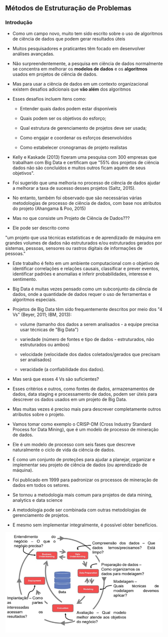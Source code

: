 ## Métodos de Estruturação de Problemas

### Introdução

- Como um campo novo, muito tem sido escrito sobre o uso de algoritmos de ciência de dados que podem gerar resultados úteis

- Muitos pesquisadores e praticantes têm focado em desenvolver análises avançadas.

- Não surpreendentemente, a pesquisa em ciência de dados normalmente se concentra em melhorar os **modelos de dados** e os **algoritmos** usados em projetos de ciência de dados.

- Mas para usar a ciência de dados em um contexto organizacional existem desafios adicionais que **vão além** dos algoritmos

- Esses desafios incluem itens como:

  - Entender quais dados podem estar disponíveis

  - Quais podem ser os objetivos do esforço;

  - Qual estrutura de gerenciamento de projetos deve ser usada;

  - Como engajar e coordenar os esforços desenvolvidos

  - Como estabelecer cronogramas de projeto realistas

- Kelly e Kaskade (2013) fizeram uma pesquisa com 300 empresas que trabalham com Big Data e certificam que "55% dos projetos de ciência dados não são concluídos e muitos outros ficam aquém de seus objetivos".

- Foi sugerido que uma melhoria no processo de ciência de dados ajudar a melhorar a taxa de sucesso desses projetos (Saltz, 2015).

- No entanto, também foi observado que são necessárias várias metodologias de processo de ciência de dados, com base nos atributos do projeto (Ahangama & Poo, 2015)

- Mas no que consiste um Projeto de Ciência de Dados???

- Ele pode ser descrito como

"um projeto que usa técnicas estatísticas e de aprendizado de máquina em grandes volumes de dados não estruturados e/ou estruturados gerados por sistemas, pessoas, sensores ou rastros digitais de informações de pessoas."

- Este trabalho é feito em um ambiente computacional com o objetivo de identificar correlações e relações causais, classificar e prever eventos, identificar padrões e anomalias e inferir probabilidades, interesse e sentimento.

- Big Data é muitas vezes pensado como um subconjunto da ciência de dados, onde a quantidade de dados requer o uso de ferramentas e algoritmos especiais.

- Projetos de Big Data têm sido frequentemente descritos por meio dos "4 Vs" (Beyer, 2011; IBM, 2013):

  - volume (tamanho dos dados a serem analisados - a equipe precisa usar técnicas de "Big Data")
  
  - variedade (número de fontes e tipo de dados - estruturados, não estruturados ou ambos)
  
  - velocidade (velocidade dos dados coletados/gerados que precisam ser analisados)
  
  - veracidade (a confiabilidade dos dados).
  
- Mas será que esses 4 Vs são suficientes?

- Esses critérios e outros, como fontes de dados, armazenamentos de dados, data staging e processamento de dados, podem ser úteis para descrever os dados usados em um projeto de Big Data.

- Mas muitas vezes é preciso mais para descrever completamente outros atributos sobre o projeto.

- Vamos tomar como exemplo o CRISP-DM (Cross Industry Standard Process for Data Mining), que é um modelo de processo de mineração de dados.

- Ele é um modelo de processo com seis fases que descreve naturalmente o ciclo de vida da ciência de dados.

- É como um conjunto de proteções para ajudar a planejar, organizar e implementar seu projeto de ciência de dados (ou aprendizado de máquina).

- Foi publicado em 1999 para padronizar os processos de mineração de dados em todos os setores.

- Se tornou a metodologia mais comum para projetos de data mining, analytics e data science

- A metodologia pode ser combinada com outras metodologias de gerenciamento de projetos.

- E mesmo sem implementar integralmente, é possível obter benefícios.

<img src=".assets/cicloDC.jpg">



